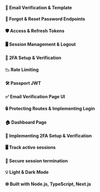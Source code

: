 #### 📧 Email Verification & Template
#### 🔄 Forgot & Reset Password Endpoints
#### 🛡️ Access & Refresh Tokens
#### 🖥️ Session Management & Logout
#### 📲 2FA Setup & Verification
#### 📉 Rate Limiting
#### 🛠️ Passport JWT
#### ✅ Email Verification Page UI
#### 🔒 Protecting Routes & Implementing Login
#### 🏠 Dashboard Page
#### 📲 Implementing 2FA Setup & Verification
#### 🖥️ Track active sessions
#### 🚪  Secure session termination
#### 💡 Light & Dark Mode
#### 🌐 Built with Node.js, TypeScript, Next.js